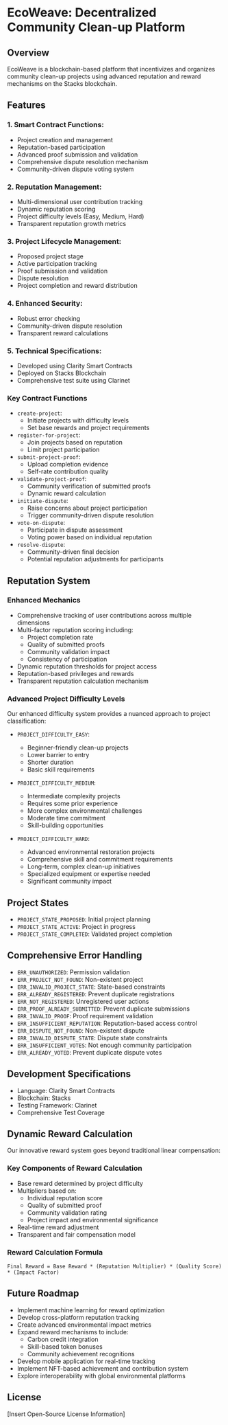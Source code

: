 # EcoWeave: Decentralized Community Clean-up Platform

## Overview
EcoWeave is a blockchain-based platform that incentivizes and organizes community clean-up projects using advanced reputation and reward mechanisms on the Stacks blockchain.

## Features

### 1. Smart Contract Functions:
- Project creation and management
- Reputation-based participation
- Advanced proof submission and validation
- Comprehensive dispute resolution mechanism
- Community-driven dispute voting system

### 2. Reputation Management:
- Multi-dimensional user contribution tracking
- Dynamic reputation scoring
- Project difficulty levels (Easy, Medium, Hard)
- Transparent reputation growth metrics

### 3. Project Lifecycle Management:
- Proposed project stage
- Active participation tracking
- Proof submission and validation
- Dispute resolution
- Project completion and reward distribution

### 4. Enhanced Security:
- Robust error checking
- Community-driven dispute resolution
- Transparent reward calculations

### 5. Technical Specifications:
- Developed using Clarity Smart Contracts
- Deployed on Stacks Blockchain
- Comprehensive test suite using Clarinet

### Key Contract Functions
- `create-project`: 
  - Initiate projects with difficulty levels
  - Set base rewards and project requirements
- `register-for-project`: 
  - Join projects based on reputation
  - Limit project participation
- `submit-project-proof`: 
  - Upload completion evidence
  - Self-rate contribution quality
- `validate-project-proof`: 
  - Community verification of submitted proofs
  - Dynamic reward calculation
- `initiate-dispute`: 
  - Raise concerns about project participation
  - Trigger community-driven dispute resolution
- `vote-on-dispute`: 
  - Participate in dispute assessment
  - Voting power based on individual reputation
- `resolve-dispute`: 
  - Community-driven final decision
  - Potential reputation adjustments for participants

## Reputation System
### Enhanced Mechanics
- Comprehensive tracking of user contributions across multiple dimensions
- Multi-factor reputation scoring including:
  - Project completion rate
  - Quality of submitted proofs
  - Community validation impact
  - Consistency of participation
- Dynamic reputation thresholds for project access
- Reputation-based privileges and rewards
- Transparent reputation calculation mechanism

### Advanced Project Difficulty Levels
Our enhanced difficulty system provides a nuanced approach to project classification:

- `PROJECT_DIFFICULTY_EASY`: 
  - Beginner-friendly clean-up projects
  - Lower barrier to entry
  - Shorter duration
  - Basic skill requirements

- `PROJECT_DIFFICULTY_MEDIUM`: 
  - Intermediate complexity projects
  - Requires some prior experience
  - More complex environmental challenges
  - Moderate time commitment
  - Skill-building opportunities

- `PROJECT_DIFFICULTY_HARD`: 
  - Advanced environmental restoration projects
  - Comprehensive skill and commitment requirements
  - Long-term, complex clean-up initiatives
  - Specialized equipment or expertise needed
  - Significant community impact

## Project States
- `PROJECT_STATE_PROPOSED`: Initial project planning
- `PROJECT_STATE_ACTIVE`: Project in progress
- `PROJECT_STATE_COMPLETED`: Validated project completion

## Comprehensive Error Handling
- `ERR_UNAUTHORIZED`: Permission validation
- `ERR_PROJECT_NOT_FOUND`: Non-existent project
- `ERR_INVALID_PROJECT_STATE`: State-based constraints
- `ERR_ALREADY_REGISTERED`: Prevent duplicate registrations
- `ERR_NOT_REGISTERED`: Unregistered user actions
- `ERR_PROOF_ALREADY_SUBMITTED`: Prevent duplicate submissions
- `ERR_INVALID_PROOF`: Proof requirement validation
- `ERR_INSUFFICIENT_REPUTATION`: Reputation-based access control
- `ERR_DISPUTE_NOT_FOUND`: Non-existent dispute
- `ERR_INVALID_DISPUTE_STATE`: Dispute state constraints
- `ERR_INSUFFICIENT_VOTES`: Not enough community participation
- `ERR_ALREADY_VOTED`: Prevent duplicate dispute votes

## Development Specifications
- Language: Clarity Smart Contracts
- Blockchain: Stacks
- Testing Framework: Clarinet
- Comprehensive Test Coverage

## Dynamic Reward Calculation
Our innovative reward system goes beyond traditional linear compensation:

### Key Components of Reward Calculation
- Base reward determined by project difficulty
- Multipliers based on:
  - Individual reputation score
  - Quality of submitted proof
  - Community validation rating
  - Project impact and environmental significance
- Real-time reward adjustment
- Transparent and fair compensation model

### Reward Calculation Formula
`Final Reward = Base Reward * (Reputation Multiplier) * (Quality Score) * (Impact Factor)`

## Future Roadmap
- Implement machine learning for reward optimization
- Develop cross-platform reputation tracking
- Create advanced environmental impact metrics
- Expand reward mechanisms to include:
  - Carbon credit integration
  - Skill-based token bonuses
  - Community achievement recognitions
- Develop mobile application for real-time tracking
- Implement NFT-based achievement and contribution system
- Explore interoperability with global environmental platforms

## License
[Insert Open-Source License Information]